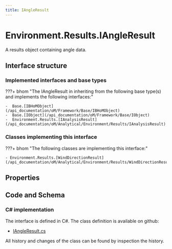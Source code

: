 ```yaml
---
title: IAngleResult
---
```


# Environment.Results.IAngleResult

A results object containing angle data.

## Interface structure

### Implemented interfaces and base types

???+ bhom "The IAngleResult in inheriting from the following base type(s) and implements the following interfaces:"

    -  Base.[IBHoMObject](/api_documentation/oM/Framework/Base/IBHoMObject)
    -  Base.[IObject](/api_documentation/oM/Framework/Base/IObject)
    -  Environment.Results.[IAnalysisResult](/api_documentation/oM/Analytical/Environment/Results/IAnalysisResult)


### Classes implementing this interface

???+ bhom "The following classes are implementing this interface:"

    - Environment.Results.[WindDirectionResult](/api_documentation/oM/Analytical/Environment/Results/WindDirectionResult)


## Properties

## Code and Schema

### C# implementation

The interface is defined in C#. The class definition is available on github:

- [IAngleResult.cs](https://github.com/BHoM/BHoM/blob/develop/Environment_oM/Results/ResultObjects/Angle/IAngleResult.cs)

All history and changes of the class can be found by inspection the history.
